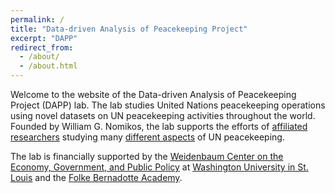 ```yaml
---
permalink: /
title: "Data-driven Analysis of Peacekeeping Project"
excerpt: "DAPP"
redirect_from: 
  - /about/
  - /about.html
---
```


Welcome to the website of the Data-driven Analysis of Peacekeeping Project
(DAPP) lab. The lab studies United Nations peacekeeping operations using novel
datasets on UN peacekeeping activities throughout the world. Founded by William
G. Nomikos, the lab supports the efforts of [affiliated researchers](/people)
studying many [different aspects](/research) of UN peacekeeping.

The lab is financially supported by the
[Weidenbaum Center on the Economy, Government, and Public Policy](https://wc.wustl.edu)
at [Washington University in St. Louis](https://wustl.edu) and the
[Folke Bernadotte Academy](https://fba.se/en/).
